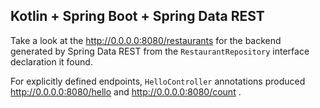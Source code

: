 ## Kotlin + Spring Boot + Spring Data REST

Take a look at the http://0.0.0.0:8080/restaurants for the backend generated by Spring Data REST
from the `RestaurantRepository` interface declaration it found.

For explicitly defined endpoints, `HelloController` annotations produced 
http://0.0.0.0:8080/hello and http://0.0.0.0:8080/count .
